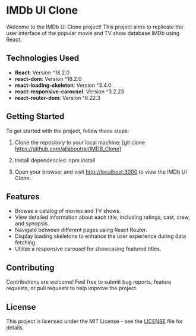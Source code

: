 # IMDb UI Clone

Welcome to the IMDb UI Clone project! This project aims to replicate the user interface of the popular movie and TV show database IMDb using React.

## Technologies Used

- **React**: Version ^18.2.0
- **react-dom**: Version ^18.2.0
- **react-loading-skeleton**: Version ^3.4.0
- **react-responsive-carousel**: Version ^3.2.23
- **react-router-dom**: Version ^6.22.3

## Getting Started

To get started with the project, follow these steps:

1. Clone the repository to your local machine:
[git clone https://github.com/allaboutraj/IMDB_Clone]

2. Install dependencies: npm install


3. Open your browser and visit [http://localhost:3000](http://localhost:3000) to view the IMDb UI Clone.

## Features

- Browse a catalog of movies and TV shows.
- View detailed information about each title, including ratings, cast, crew, and synopsis.
- Navigate between different pages using React Router.
- Display loading skeletons to enhance the user experience during data fetching.
- Utilize a responsive carousel for showcasing featured titles.

## Contributing

Contributions are welcome! Feel free to submit bug reports, feature requests, or pull requests to help improve the project.

## License

This project is licensed under the MIT License - see the [LICENSE](LICENSE) file for details.




